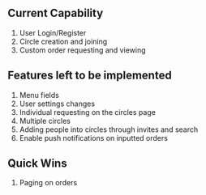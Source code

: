 ## Current Capability ##
1. User Login/Register
2. Circle creation and joining
3. Custom order requesting and viewing

## Features left to be implemented ##
1. Menu fields
2. User settings changes
3. Individual requesting on the circles page
4. Multiple circles
5. Adding people into circles through invites and search
6. Enable push notifications on inputted orders

## Quick Wins ##
1. Paging on orders

